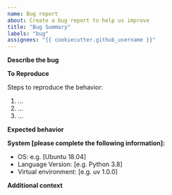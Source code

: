 ```yaml
---
name: Bug report
about: Create a bug report to help us improve
title: "Bug Summary"
labels: "bug"
assignees: "{{ cookiecutter.github_username }}"
---
```


**Describe the bug**

<!-- A clear and concise description of what the bug is. -->

**To Reproduce**

Steps to reproduce the behavior:

1. ...
2. ...
3. ...

**Expected behavior**

<!-- A clear and concise description of what you expected to happen. -->

**System [please complete the following information]:**

- OS: e.g. [Ubuntu 18.04]
- Language Version: [e.g. Python 3.8]
- Virtual environment: [e.g. uv 1.0.0]

**Additional context**

<!-- Add any other context about the problem here. -->
